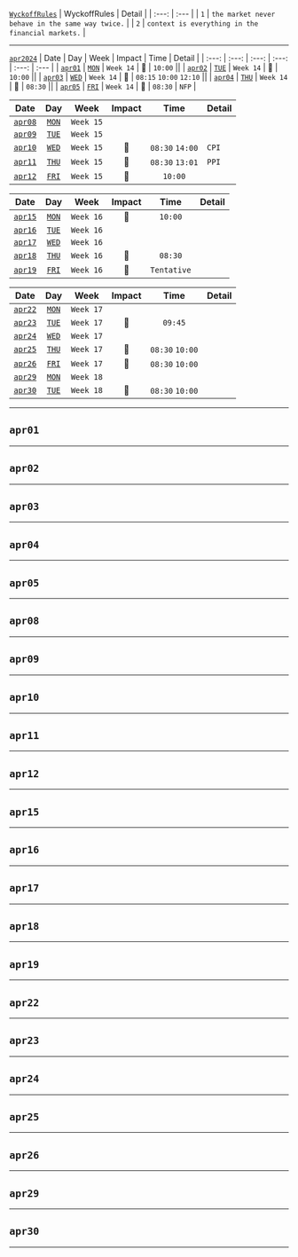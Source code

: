 [`WyckoffRules`](https://medium.com/@Blocksavant/composite-man-ca18c9d2d5a5)
| WyckoffRules | Detail |
| :---: | :--- |
| `1` | `the market never behave in the same way twice.`   |
| `2` | `context is everything in the financial markets.`  |
___    
[`apr2024`](https://www.forexfactory.com/calendar?month=apr.2024)
| Date | Day | Week | Impact | Time | Detail | 
| :---: | :---: | :---: | :---: | :---: | :--- |
| [`apr01`](#apr01) | [`MON`](https://www.forexfactory.com/calendar?day=apr01.2024) | `Week 14` | 🔴 | `10:00`  ||
| [`apr02`](#apr02) | [`TUE`](https://www.forexfactory.com/calendar?day=apr02.2024) | `Week 14` | 🔴 | `10:00`  ||
| [`apr03`](#apr03) | [`WED`](https://www.forexfactory.com/calendar?day=apr03.2024) | `Week 14` | 🔴 | `08:15` `10:00` `12:10` ||
| [`apr04`](#apr04) | [`THU`](https://www.forexfactory.com/calendar?day=apr04.2024) | `Week 14` | 🔴 | `08:30`  ||
| [`apr05`](#apr05) | [`FRI`](https://www.forexfactory.com/calendar?day=apr05.2024) | `Week 14` | 🔴 | `08:30`  |  `NFP` |

| Date | Day | Week | Impact | Time | Detail | 
| :---: | :---: | :---: | :---: | :---: | :--- |
| [`apr08`](#mar08) | [`MON`](https://www.forexfactory.com/calendar?day=apr08.2024) | `Week 15` ||||
| [`apr09`](#mar09) | [`TUE`](https://www.forexfactory.com/calendar?day=apr09.2024) | `Week 15` ||||
| [`apr10`](#apr10) | [`WED`](https://www.forexfactory.com/calendar?day=apr10.2024) | `Week 15` | 🔴 | `08:30` `14:00` | `CPI` |
| [`apr11`](#apr11) | [`THU`](https://www.forexfactory.com/calendar?day=apr11.2024) | `Week 15` | 🔴 | `08:30` `13:01` | `PPI` |
| [`apr12`](#apr12) | [`FRI`](https://www.forexfactory.com/calendar?day=apr12.2024) | `Week 15` | 🔴 | `10:00`  ||

| Date | Day | Week | Impact | Time | Detail | 
| :---: | :---: | :---: | :---: | :---: | :--- |
| [`apr15`](#apr15) | [`MON`](https://www.forexfactory.com/calendar?day=apr15.2024) | `Week 16` | 🔴 | `10:00`  ||
| [`apr16`](#mar16) | [`TUE`](https://www.forexfactory.com/calendar?day=apr16.2024) | `Week 16` ||||
| [`apr17`](#mar17) | [`WED`](https://www.forexfactory.com/calendar?day=apr17.2024) | `Week 16` ||||
| [`apr18`](#apr18) | [`THU`](https://www.forexfactory.com/calendar?day=apr18.2024) | `Week 16` | 🔴 | `08:30` ||
| [`apr19`](#apr19) | [`FRI`](https://www.forexfactory.com/calendar?day=apr19.2024) | `Week 16` | 🔴 | `Tentative`  ||

| Date | Day | Week | Impact | Time | Detail | 
| :---: | :---: | :---: | :---: | :---: | :--- |
| [`apr22`](#mar22) | [`MON`](https://www.forexfactory.com/calendar?day=apr22.2024) | `Week 17` ||||
| [`apr23`](#apr23) | [`TUE`](https://www.forexfactory.com/calendar?day=apr23.2024) | `Week 17` | 🔴 | `09:45`  ||
| [`apr24`](#mar24) | [`WED`](https://www.forexfactory.com/calendar?day=apr24.2024) | `Week 17` ||||
| [`apr25`](#apr25) | [`THU`](https://www.forexfactory.com/calendar?day=apr25.2024) | `Week 17` | 🔴 | `08:30` `10:00` ||
| [`apr26`](#apr26) | [`FRI`](https://www.forexfactory.com/calendar?day=apr26.2024) | `Week 17` | 🔴 | `08:30` `10:00` ||
| [`apr29`](#mar29) | [`MON`](https://www.forexfactory.com/calendar?day=apr29.2024) | `Week 18` ||||
| [`apr30`](#apr30) | [`TUE`](https://www.forexfactory.com/calendar?day=apr30.2024) | `Week 18` | 🔴 | `08:30` `10:00` ||
___    
## `apr01`
___    
## `apr02`
___    
## `apr03`
___    
## `apr04`
___    
## `apr05`
___    
## `apr08`
___    
## `apr09`
___    
## `apr10`
___    
## `apr11`
___    
## `apr12`
___    
## `apr15`
___    
## `apr16`
___    
## `apr17`
___    
## `apr18`
___    
## `apr19`
___    
## `apr22`
___    
## `apr23`
___    
## `apr24`
___    
## `apr25`
___    
## `apr26`
___    
## `apr29`
___    
## `apr30`
___    
